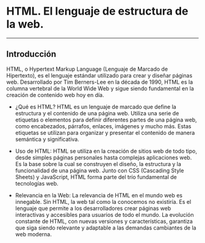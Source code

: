 # HTML. El lenguaje de estructura de la web.
---
## Introducción
HTML, o Hypertext Markup Language (Lenguaje de Marcado de Hipertexto), es el lenguaje estándar utilizado para crear y diseñar páginas web. Desarrollado por Tim Berners-Lee en la década de 1990, HTML es la columna vertebral de la World Wide Web y sigue siendo fundamental en la creación de contenido web hoy en día.

- ¿Qué es HTML?
HTML es un lenguaje de marcado que define la estructura y el contenido de una página web. Utiliza una serie de etiquetas o elementos para definir diferentes partes de una página web, como encabezados, párrafos, enlaces, imágenes y mucho más. Estas etiquetas se utilizan para organizar y presentar el contenido de manera semántica y significativa.

- Uso de HTML:
HTML se utiliza en la creación de sitios web de todo tipo, desde simples páginas personales hasta complejas aplicaciones web. Es la base sobre la cual se construyen el diseño, la estructura y la funcionalidad de una página web. Junto con CSS (Cascading Style Sheets) y JavaScript, HTML forma parte del trío fundamental de tecnologías web.

- Relevancia en la Web:
La relevancia de HTML en el mundo web es innegable. Sin HTML, la web tal como la conocemos no existiría. Es el lenguaje que permite a los desarrolladores crear páginas web interactivas y accesibles para usuarios de todo el mundo. La evolución constante de HTML, con nuevas versiones y características, garantiza que siga siendo relevante y adaptable a las demandas cambiantes de la web moderna.